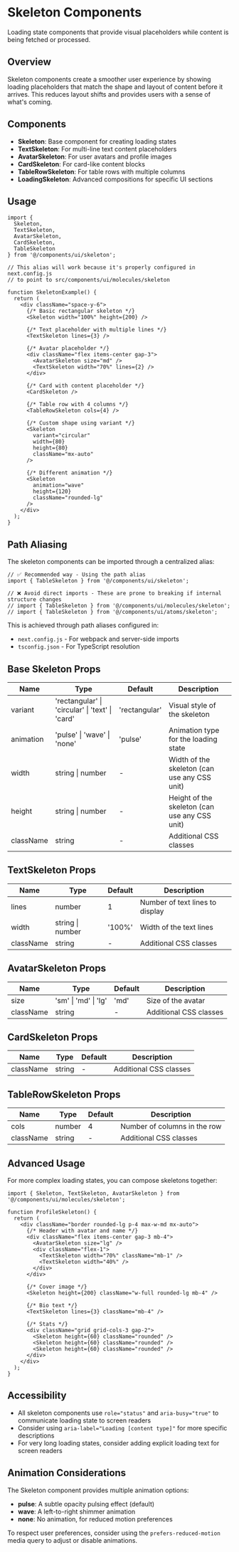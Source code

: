 # Skeleton Components

Loading state components that provide visual placeholders while content is being fetched or processed.

## Overview

Skeleton components create a smoother user experience by showing loading placeholders that match the shape and layout of content before it arrives. This reduces layout shifts and provides users with a sense of what's coming.

## Components

- **Skeleton**: Base component for creating loading states
- **TextSkeleton**: For multi-line text content placeholders
- **AvatarSkeleton**: For user avatars and profile images
- **CardSkeleton**: For card-like content blocks
- **TableRowSkeleton**: For table rows with multiple columns
- **LoadingSkeleton**: Advanced compositions for specific UI sections

## Usage

```tsx
import { 
  Skeleton, 
  TextSkeleton, 
  AvatarSkeleton, 
  CardSkeleton,
  TableSkeleton 
} from '@/components/ui/skeleton';

// This alias will work because it's properly configured in next.config.js
// to point to src/components/ui/molecules/skeleton

function SkeletonExample() {
  return (
    <div className="space-y-6">
      {/* Basic rectangular skeleton */}
      <Skeleton width="100%" height={200} />
      
      {/* Text placeholder with multiple lines */}
      <TextSkeleton lines={3} />
      
      {/* Avatar placeholder */}
      <div className="flex items-center gap-3">
        <AvatarSkeleton size="md" />
        <TextSkeleton width="70%" lines={2} />
      </div>
      
      {/* Card with content placeholder */}
      <CardSkeleton />
      
      {/* Table row with 4 columns */}
      <TableRowSkeleton cols={4} />
      
      {/* Custom shape using variant */}
      <Skeleton 
        variant="circular" 
        width={80} 
        height={80} 
        className="mx-auto"
      />
      
      {/* Different animation */}
      <Skeleton 
        animation="wave" 
        height={120} 
        className="rounded-lg"
      />
    </div>
  );
}
```

## Path Aliasing

The skeleton components can be imported through a centralized alias:

```tsx
// ✅ Recommended way - Using the path alias
import { TableSkeleton } from '@/components/ui/skeleton';

// ❌ Avoid direct imports - These are prone to breaking if internal structure changes
// import { TableSkeleton } from '@/components/ui/molecules/skeleton';
// import { TableSkeleton } from '@/components/ui/atoms/skeleton'; 
```

This is achieved through path aliases configured in:
- `next.config.js` - For webpack and server-side imports
- `tsconfig.json` - For TypeScript resolution

## Base Skeleton Props

| Name | Type | Default | Description |
|------|------|---------|-------------|
| variant | 'rectangular' \| 'circular' \| 'text' \| 'card' | 'rectangular' | Visual style of the skeleton |
| animation | 'pulse' \| 'wave' \| 'none' | 'pulse' | Animation type for the loading state |
| width | string \| number | - | Width of the skeleton (can use any CSS unit) |
| height | string \| number | - | Height of the skeleton (can use any CSS unit) |
| className | string | - | Additional CSS classes |

## TextSkeleton Props

| Name | Type | Default | Description |
|------|------|---------|-------------|
| lines | number | 1 | Number of text lines to display |
| width | string \| number | '100%' | Width of the text lines |
| className | string | - | Additional CSS classes |

## AvatarSkeleton Props

| Name | Type | Default | Description |
|------|------|---------|-------------|
| size | 'sm' \| 'md' \| 'lg' | 'md' | Size of the avatar |
| className | string | - | Additional CSS classes |

## CardSkeleton Props

| Name | Type | Default | Description |
|------|------|---------|-------------|
| className | string | - | Additional CSS classes |

## TableRowSkeleton Props

| Name | Type | Default | Description |
|------|------|---------|-------------|
| cols | number | 4 | Number of columns in the row |
| className | string | - | Additional CSS classes |

## Advanced Usage

For more complex loading states, you can compose skeletons together:

```tsx
import { Skeleton, TextSkeleton, AvatarSkeleton } from '@/components/ui/molecules/skeleton';

function ProfileSkeleton() {
  return (
    <div className="border rounded-lg p-4 max-w-md mx-auto">
      {/* Header with avatar and name */}
      <div className="flex items-center gap-3 mb-4">
        <AvatarSkeleton size="lg" />
        <div className="flex-1">
          <TextSkeleton width="70%" className="mb-1" />
          <TextSkeleton width="40%" />
        </div>
      </div>
      
      {/* Cover image */}
      <Skeleton height={200} className="w-full rounded-lg mb-4" />
      
      {/* Bio text */}
      <TextSkeleton lines={3} className="mb-4" />
      
      {/* Stats */}
      <div className="grid grid-cols-3 gap-2">
        <Skeleton height={60} className="rounded" />
        <Skeleton height={60} className="rounded" />
        <Skeleton height={60} className="rounded" />
      </div>
    </div>
  );
}
```

## Accessibility

- All skeleton components use `role="status"` and `aria-busy="true"` to communicate loading state to screen readers
- Consider using `aria-label="Loading [content type]"` for more specific descriptions
- For very long loading states, consider adding explicit loading text for screen readers

## Animation Considerations

The Skeleton component provides multiple animation options:

- **pulse**: A subtle opacity pulsing effect (default)
- **wave**: A left-to-right shimmer animation
- **none**: No animation, for reduced motion preferences

To respect user preferences, consider using the `prefers-reduced-motion` media query to adjust or disable animations. 